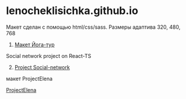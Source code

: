 
# lenocheklisichka.github.io
 Макет сделан с помощью html/css/sass. 
 Размеры адаптива 320, 480, 768

1. [Макет Йога-тур](https://lenocheklisichka.github.io/ "йога-тур")



 Social network project on React-TS

2. [Project Social-network](https://lenocheklisichka.github.io/ "trtyi")



макет ProjectElena

[ProjectElena](https://lenocheklisichka.github.io/ "trtyi")
